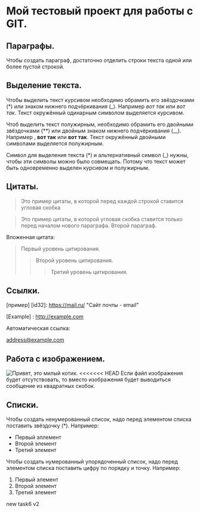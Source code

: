 # Мой тестовый проект для работы с GIT.

## Параграфы.

Чтобы создать параграф, достаточно отделить строки текста одной или более пустой строкой.

## Выделение текста.

Чтобы выделить текст курсивом необходимо обрамить его звёздочками
(*) или знаком нижнего подчёркивания (_). Например *вот так* или _вот так_. Текст окружённый одинарным символом выделяется курсивом.

Чтоб выделить текст полужирным, необходимо обрамить его двойными звёздочками (**) или двойным знаком нижнего подчёркивания (__). Например , **вот так** или __вот так__. Текст окружённый двойными символами выделяется полужирным.

Символ для выделения текста (*) и альтернативный символ (_) нужны, чтобы эти символы можно было совмещать. Потому что текст может быть одновременно выделен курсивом и полужирным.

## Цитаты.

> Это пример цитаты,
> в которой перед каждой строкой
> ставится угловая скобка

> Это пример цитаты,
в которой угловая скобка 
ставится только перед началом нового параграфа.
> Второй параграф.

Вложенная цитата:

> Первый уровень цитирования.
>> Второй уровень цитирования.
>>> Третий уровень цитирования.

## Ссылки.

[пример] [id32]: https://mail.ru/ "Сайт почты - email"

[Example] : http://example.com

Автоматическая ссылка:

<address@example.com>

## Работа с изображением.

![Привет, это милый котик.](cat_kotic.jpg)
<<<<<<< HEAD
Если файл изображения будет отсутствовать, то вместо изображения будет выводиться сообщение из квадратных скобок.

## Списки.

Чтобы создать ненумерованный список, надо перед элементом списка поставить звёздочку (*). Например:

* Первый эллемент
* Второй элемент
* Третий элемент

Чтобы создать нумерованный упорядоченный список, надо перед элементом списка поставить цифру по порядку и точку. Например:

1. Первый элемент
2. Второй элемент
3. Третий элемент

new task6 v2


